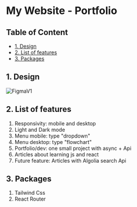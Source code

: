 # My Website - Portfolio <!-- omit in toc -->

## Table of Content <!-- omit in toc -->
- [1. Design](#1-design)
- [2. List of features](#2-list-of-features)
- [3. Packages](#3-packages)

## 1. Design

![FigmaV1](https://i.ibb.co/8gjSPJb/Home.png)

## 2. List of features

1. Responsivity: mobile and desktop
2. Light and Dark mode
3. Menu mobile: type "dropdown"
4. Menu desktop: type "flowchart"
5. Portfolio/dev: one small project with async + Api
6. Articles about learning js and react
7. Future feature: Articles with Algolia search Api

## 3. Packages

1. Tailwind Css
2. React Router